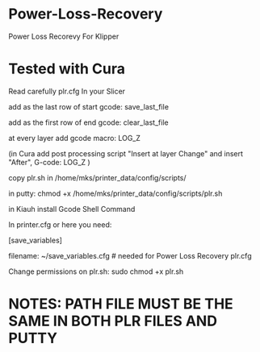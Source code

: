 # Power-Loss-Recovery
Power Loss Recorevy For Klipper

# Tested with Cura
Read carefully plr.cfg
In your Slicer

add as the last row of start gcode: save_last_file

add as the first row of end gcode: clear_last_file

at every layer add gcode macro: LOG_Z

(in Cura add post processing script "Insert at layer Change" and insert "After", G-code: LOG_Z )

copy plr.sh in /home/mks/printer_data/config/scripts/ 

in putty: chmod +x /home/mks/printer_data/config/scripts/plr.sh

in Kiauh install Gcode Shell Command

In printer.cfg or here you need:

[save_variables]

filename: ~/save_variables.cfg # needed for Power Loss Recovery plr.cfg

Change permissions on plr.sh: sudo chmod +x plr.sh

# NOTES: PATH FILE MUST BE THE SAME IN BOTH PLR FILES AND PUTTY
